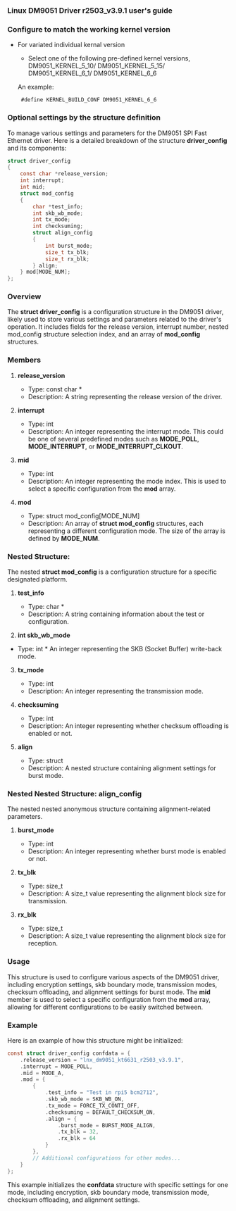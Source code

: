 ### Linux DM9051 Driver r2503_v3.9.1 user's guide

### Configure to match the working kernel version

 - For variated individual kernal version
    - Select one of the following pre-defined kernel versions, DM9051_KERNEL_5_10/ DM9051_KERNEL_5_15/ DM9051_KERNEL_6_1/ DM9051_KERNEL_6_6
 
	An example:
	
		#define KERNEL_BUILD_CONF DM9051_KERNEL_6_6
 
### Optional settings by the structure definition

 To manage various settings and parameters for the DM9051 SPI Fast Ethernet driver. Here is a detailed breakdown of the structure **driver_config** and its components:

```c
struct driver_config
{
	const char *release_version;
	int interrupt;
	int mid;
	struct mod_config
	{
		char *test_info;
		int skb_wb_mode;
		int tx_mode;
		int checksuming;
		struct align_config
		{
			int burst_mode;
			size_t tx_blk;
			size_t rx_blk;
		} align;
	} mod[MODE_NUM];
};
```




### Overview

The **struct driver_config** is a configuration structure in the DM9051 driver, likely used to store various settings and parameters related to the driver's operation. It includes fields for the release version, interrupt number, nested mod_config structure selection index, and an array of **mod_config** structures.

### Members

1. **release_version**
   - Type: const char *
   - Description: A string representing the release version of the driver.

2. **interrupt**
   - Type: int
   - Description: An integer representing the interrupt mode. This could be one of several predefined modes such as **MODE_POLL**, **MODE_INTERRUPT**, or **MODE_INTERRUPT_CLKOUT**.

3. **mid**
   - Type: int
   - Description: An integer representing the mode index. This is used to select a specific configuration from the **mod** array.

4. **mod**
   - Type: struct mod_config[MODE_NUM]
   - Description: An array of **struct mod_config** structures, each representing a different configuration mode. The size of the array is defined by **MODE_NUM**.
   
### Nested Structure: 

The nested **struct mod_config** is a configuration structure for a specific designated platform.

1. **test_info**
   - Type: char *
   - Description: A string containing information about the test or configuration.

2.  **int skb_wb_mode**
   - Type: int
    *   An integer representing the SKB (Socket Buffer) write-back mode.
	
3. **tx_mode**
   - Type: int
   - Description: An integer representing the transmission mode.

4. **checksuming**
   - Type: int
   - Description: An integer representing whether checksum offloading is enabled or not.

5. **align**
   - Type: struct
   - Description: A nested structure containing alignment settings for burst mode.

### Nested Nested Structure: align_config

The nested nested anonymous structure containing alignment-related parameters.

1. **burst_mode**
   - Type: int
   - Description: An integer representing whether burst mode is enabled or not.

2. **tx_blk**
   - Type: size_t
   - Description: A size_t value representing the alignment block size for transmission.

3. **rx_blk**
   - Type: size_t
   - Description: A size_t value representing the alignment block size for reception.
 


### Usage

This structure is used to configure various aspects of the DM9051 driver, including encryption settings, skb boundary mode, transmission modes, checksum offloading, and alignment settings for burst mode. The **mid** member is used to select a specific configuration from the **mod** array, allowing for different configurations to be easily switched between.

### Example

Here is an example of how this structure might be initialized:

```c
const struct driver_config confdata = {
    .release_version = "lnx_dm9051_kt6631_r2503_v3.9.1",
    .interrupt = MODE_POLL,
    .mid = MODE_A,
    .mod = {
        {
            .test_info = "Test in rpi5 bcm2712",
            .skb_wb_mode = SKB_WB_ON,
            .tx_mode = FORCE_TX_CONTI_OFF,
            .checksuming = DEFAULT_CHECKSUM_ON,
            .align = {
                .burst_mode = BURST_MODE_ALIGN,
                .tx_blk = 32,
                .rx_blk = 64
            }
        },
        // Additional configurations for other modes...
    }
};
```

This example initializes the **confdata** structure with specific settings for one mode, including encryption, skb boundary mode, transmission mode, checksum offloading, and alignment settings. 
